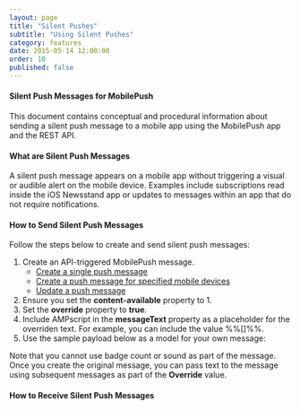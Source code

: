 ```yaml
---
layout: page
title: "Silent Pushes"
subtitle: "Using Silent Pushes"
category: features
date: 2015-05-14 12:00:00
order: 10
published: false
---
```

#### Silent Push Messages for MobilePush
This document contains conceptual and procedural information about sending a silent push message to a mobile app using the MobilePush app and the REST API.

#### What are Silent Push Messages
A silent push message appears on a mobile app without triggering a visual or audible alert on the mobile device. Examples include subscriptions read inside the iOS Newsstand app or updates to messages within an app that do not require notifications.

#### How to Send Silent Push Messages
Follow the steps below to create and send silent push messages:

1. Create an API-triggered MobilePush message.
	*	[Create a single push message](https://code.exacttarget.com/apis-sdks/rest-api/v1/push/createPushMessage.html)
	*	[Create a push message for specified mobile devices](https://code.exacttarget.com/apis-sdks/rest-api/v1/push/postMessageContactSend.html)
	*	[Update a push message](https://code.exacttarget.com/apis-sdks/rest-api/v1/push/updatePushMessage.html)
1. Ensure you set the **content-available** property to 1.
1. Set the **override** property to **true**.
1. Include AMPscript in the **messageText** property as a placeholder for the overriden text. For example, you can include the value %%[]%%.
1. Use the sample payload below as a model for your own message:

<script src="https://gist.github.com/sfmc-mobilepushsdk/4f4ab7311a39657e9356.js"></script>

Note that you cannot use badge count or sound as part of the message. Once you create the original message, you can pass text to the message using subsequent messages as part of the **Override** value.

#### How to Receive Silent Push Messages

<script src="https://gist.github.com/sfmc-mobilepushsdk/3f0fa4278111b0d6a974.js"></script>
